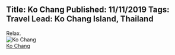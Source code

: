 Title: Ko Chang
Published: 11/11/2019
Tags: Travel
Lead: Ko Chang Island, Thailand
---
Relax.  
![Ko Chang](https://lh3.googleusercontent.com/JJlzON9wt3jV4XiUyJkX96rhLwYU3GAU9bt82VmePTsEKCZTQWGC6DSWuGl0PwKEqOduqXJHLj9MjfgKKR3dqAc5ziNzkG-kpYOT-oWe2ECpyrsZ8wl4fKRK6is5LPHG9oylB2dJ5-snJMRVGFO-z35f0JmdpBDhaHJmiwzYMLt_LJK9cAiOYJ5j82bxpr9CtqMKVGEB54gIDMH3EAN4gKglyfs8G7PNpjAO4dwMUmWoRuYJTST8L7t95_RcCzk9JM2REvpjEuDIV0x_ia-QKVtkaY-udypgStRAp52fQ4FFukfrWW4p4aG6UOsaGeQR5lycajaTaY7awJipEWzDMs0a-v1eRhk3mCOIJYeKaq2lKRAEZt_N1rv1gPVPklHRD7U5rIkTuRpX-XVuoqpi-YnPjeV5XUf7ZiMWQbU_TdUyILxrrGh17hIOqoiEV1gFi9nfaPYNGv0CPuUp3jqlwqCcs6ZAXpVBkQ3QwNeFUYoujZbt3xpFp3_MMbg4iR-jDo3mNGTkg0W1GPTpDnXenslCq2vkedyrxE0iNTdFX1VqJFTPXOvVU2j8CnUR2eS7E-EStmKWdOeqN1pAr9QuehWojfwt2CxUF1N3sI6P1RU9DjOM4HFlek5_BH80NysrlPCKjep9j66GhIDF4aGB79nceo4HLdW2oMSV4cf8iRKEC_aD8RMPIzc=s217-p-k-no)  
<a href="https://photos.app.goo.gl/iNutWrVCMVWqFjZV9" target="_blank">Ko Chang</a>
